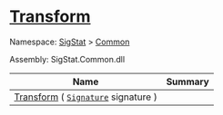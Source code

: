 # [Transform](./SimpleRenderingTransformation-100663459.md)

Namespace: [SigStat]() > [Common](./../README.md)

Assembly: SigStat.Common.dll

| Name | Summary  |
| ------| -----------:|
| [Transform](./SimpleRenderingTransformation-100663459.md) ( [`Signature`](./../Signature.md) signature ) | 

